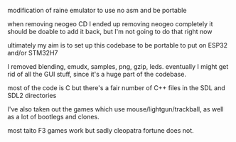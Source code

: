 modification of raine emulator to use no asm and be portable

when removing neogeo CD I ended up removing neogeo completely
it should be doable to add it back, but I'm not going to do that right now

ultimately my aim is to set up this codebase to be portable to put on ESP32 and/or STM32H7

I removed blending, emudx, samples, png, gzip, leds. eventually I might get rid of all the GUI stuff, since it's a huge part of the codebase.

most of the code is C but there's a fair number of C++ files in the SDL and SDL2 directories

I've also taken out the games which use mouse/lightgun/trackball, as well as a lot of bootlegs and clones.

most taito F3 games work but sadly cleopatra fortune does not.
